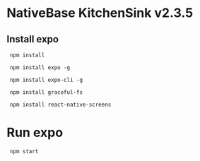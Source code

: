 # NativeBase KitchenSink v2.3.5

## Install expo ##

```
 npm install
```
```
 npm install expo -g
```
```
 npm install expo-cli -g
```
```
 npm install graceful-fs
```
```
 npm install react-native-screens
```

# Run expo #
```
 npm start
```

